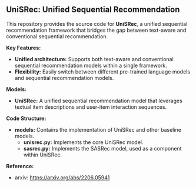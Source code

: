 ## UniSRec: Unified Sequential Recommendation

This repository provides the source code for **UniSRec**, a unified sequential recommendation framework that bridges the gap between text-aware and conventional sequential recommendation.

**Key Features:**

* **Unified architecture:** Supports both text-aware and conventional sequential recommendation models within a single framework.
* **Flexibility:** Easily switch between different pre-trained language models and sequential recommendation models.

**Models:**

* **UniSRec:**  A unified sequential recommendation model that leverages textual item descriptions and user-item interaction sequences.

**Code Structure:**

* **models:** Contains the implementation of UniSRec and other baseline models.
  * **unisrec.py:** Implements the core UniSRec model.
  * **sasrec.py:** Implements the SASRec model, used as a component within UniSRec.

**Reference:**
  * arxiv: https://arxiv.org/abs/2206.05941